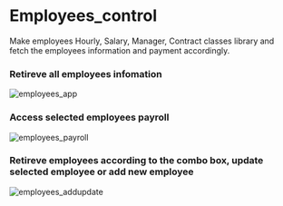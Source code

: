 # Employees_control
Make employees Hourly, Salary, Manager, Contract classes library and fetch the employees information and payment accordingly.

### Retireve all employees infomation
![employees_app](https://user-images.githubusercontent.com/72636598/188638971-84f9f00d-8457-4b99-b8a6-a41724fce99d.png)

### Access selected employees payroll
![employees_payroll](https://user-images.githubusercontent.com/72636598/188638982-4c23bc6a-e9b3-45bc-96d5-bfb32db3a794.png)

### Retireve employees according to the combo box, update selected employee or add new employee
![employees_addupdate](https://user-images.githubusercontent.com/72636598/188639001-b1fb8f57-4cac-44a3-a320-c710fa5feb37.png)

